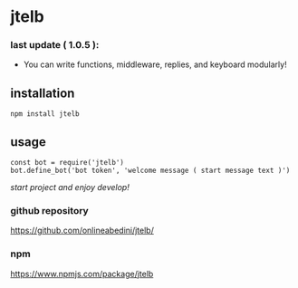 # jtelb

### last update ( 1.0.5 ): 
 - You can write functions, middleware, replies, and keyboard modularly!

## installation
```
npm install jtelb
```


## usage
```
const bot = require('jtelb')
bot.define_bot('bot token', 'welcome message ( start message text )')
```

*start project and enjoy develop!*


### github repository
https://github.com/onlineabedini/jtelb/

### npm
https://www.npmjs.com/package/jtelb
